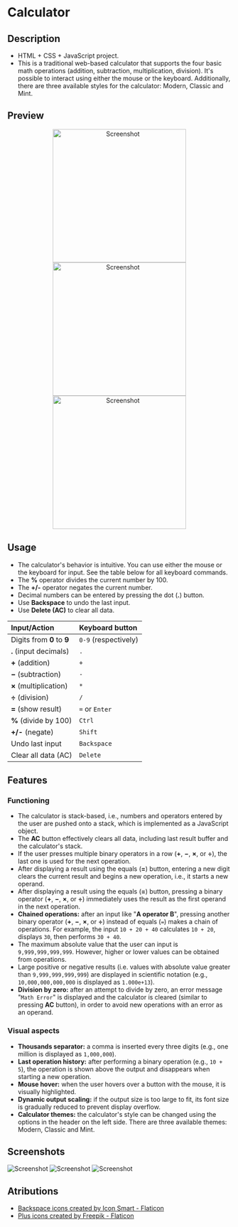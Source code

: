 # Calculator

## Description
- HTML + CSS + JavaScript project.
- This is a traditional web-based calculator that supports the four basic math operations (addition, subtraction, multiplication, division). It's possible to interact using either the mouse or the keyboard. Additionally, there are three available styles for the calculator: Modern, Classic and Mint.

## Preview
<div align="center">
    <img width="300px" src="./screenshots/screenshot-4.png" alt="Screenshot">
    <img width="300px" src="./screenshots/screenshot-5.png" alt="Screenshot">
    <img width="300px" src="./screenshots/screenshot-6.png" alt="Screenshot">
</div>

## Usage
- The calculator's behavior is intuitive. You can use either the mouse or the keyboard for input. See the table below for all keyboard commands.
- The **%** operator divides the current number by 100.
- The **+/-** operator negates the current number.
- Decimal numbers can be entered by pressing the dot (**.**) button.
- Use **Backspace** to undo the last input.
- Use **Delete (AC)** to clear all data.

| Input/Action | Keyboard button |
| :--- | :--- |
| Digits from **0** to **9** | `0-9` (respectively) |
| **.** (input decimals) | `.` |
| **&plus;** (addition) | `+` |
| **&minus;** (subtraction) | `-` |
| **&times;** (multiplication) | `*` |
| **&divide;** (division) | `/` |
| **&equals;** (show result) | `=` or `Enter` |
| **&percnt;** (divide by 100) | `Ctrl` |
| **+/-** (negate) | `Shift` |
| Undo last input | `Backspace` |
| Clear all data (AC) | `Delete` |

## Features
### Functioning
- The calculator is stack-based, i.e., numbers and operators entered by the user are pushed onto a stack, which is implemented as a JavaScript object.
- The **AC** button effectively clears all data, including last result buffer and the calculator's stack.
- If the user presses multiple binary operators in a row (****&plus;****, **&minus;**, **&times;**, or **&divide;**), the last one is used for the next operation.
- After displaying a result using the equals (**&equals;**) button, entering a new digit clears the current result and begins a new operation, i.e., it starts a new operand.
- After displaying a result using the equals (**&equals;**) button, pressing a binary operator (**&plus;**, **&minus;**, **&times;**, or **&divide;**) immediately uses the result as the first operand in the next operation.
- **Chained operations:** after an input like "**A operator B**", pressing another binary operator (**&plus;**, **&minus;**, **&times;**, or **&divide;**) instead of equals (`=`) makes a chain of operations. For example, the input `10 + 20 + 40` calculates `10 + 20`, displays `30`, then performs `30 + 40`.
- The maximum absolute value that the user can input is `9,999,999,999,999`. However, higher or lower values can be obtained from operations.
- Large positive or negative results (i.e. values with absolute value greater than `9,999,999,999,999`) are displayed in scientific notation (e.g., `10,000,000,000,000` is displayed as `1.000e+13`).
- **Division by zero:** after an attempt to divide by zero, an error message "`Math Error`" is displayed and the calculator is cleared (similar to pressing **AC** button), in order to avoid new operations with an error as an operand.

### Visual aspects
- **Thousands separator:** a comma is inserted every three digits (e.g., one million is displayed as `1,000,000`).
- **Last operation history:** after performing a binary operation (e.g., `10 + 5`), the operation is shown above the output and disappears when starting a new operation.
- **Mouse hover:** when the user hovers over a button with the mouse, it is visually highlighted.
- **Dynamic output scaling:** if the output size is too large to fit, its font size is gradually reduced to prevent display overflow.
- **Calculator themes:** the calculator's style can be changed using the options in the header on the left side. There are three available themes: Modern, Classic and Mint.

## Screenshots
![Screenshot](./screenshots/screenshot-1.png)
![Screenshot](./screenshots/screenshot-2.png)
![Screenshot](./screenshots/screenshot-3.png)

## Atributions
- <a href="https://www.flaticon.com/free-icons/backspace" title="backspace icons">Backspace icons created by Icon Smart - Flaticon</a>
- <a href="https://www.flaticon.com/free-icons/plus" title="plus icons">Plus icons created by Freepik - Flaticon</a>